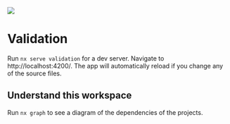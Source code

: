 ![](https://github.com/maizeecode/validation/workflows/CI/badge.svg?branch=main&event=push)

# Validation


Run `nx serve validation` for a dev server. Navigate to http://localhost:4200/. The app will automatically reload if you change any of the source files.

## Understand this workspace

Run `nx graph` to see a diagram of the dependencies of the projects.
